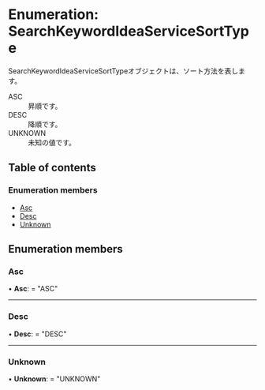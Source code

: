 # Enumeration: SearchKeywordIdeaServiceSortType


<div lang=\"ja\">SearchKeywordIdeaServiceSortTypeオブジェクトは、ソート方法を表します。</div>  <dl class=term>   <dt class=\"term__item\">ASC</dt>   <dd class=\"term__desc\"><span lang=\"ja\">昇順です。</span></dd>   <dt class=\"term__item\">DESC</dt>   <dd class=\"term__desc\"><span lang=\"ja\">降順です。</span></dd>   <dt class=\"term__item\">UNKNOWN</dt>   <dd class=\"term__desc\"><span lang=\"ja\">未知の値です。</span></dd> </dl>

## Table of contents

### Enumeration members

- [Asc](searchkeywordideaservicesorttype.md#asc)
- [Desc](searchkeywordideaservicesorttype.md#desc)
- [Unknown](searchkeywordideaservicesorttype.md#unknown)

## Enumeration members

### Asc

• **Asc**: = "ASC"

___

### Desc

• **Desc**: = "DESC"

___

### Unknown

• **Unknown**: = "UNKNOWN"
